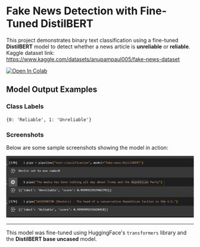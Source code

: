 # Fake News Detection with Fine-Tuned DistilBERT

This project demonstrates binary text classification using a fine-tuned **DistilBERT** model to detect whether a news article is **unreliable** or **reliable**.
Kaggle dataset link: https://www.kaggle.com/datasets/anupampaul005/fake-news-dataset <br>

[![Open In Colab](https://colab.research.google.com/assets/colab-badge.svg)](https://colab.research.google.com/drive/10iK0V3eDzs80aVXkjzYa0Q3aEy0_alLE?usp=sharing)

## Model Output Examples

### Class Labels

```
{0: 'Reliable', 1: 'Unreliable'}
```

### Screenshots

Below are some sample screenshots showing the model in action:

![Example 1](images/img.png)

---

This model was fine-tuned using HuggingFace's `transformers` library and the **DistilBERT base uncased** model.
